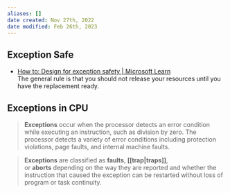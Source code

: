 ```yaml
---
aliases: []
date created: Nov 27th, 2022
date modified: Feb 26th, 2023
---
```


## Exception Safe
- [How to: Design for exception safety | Microsoft Learn](https://learn.microsoft.com/en-us/cpp/cpp/how-to-design-for-exception-safety?view=msvc-170)  
The general rule is that you should not release your resources until you have the replacement ready.

## Exceptions in CPU
> **Exceptions** occur when the processor detects an error condition while executing an instruction, such as division by zero. The processor detects a variety of error conditions including protection violations, page faults, and internal machine faults.

> **Exceptions** are classified as **faults**, **[[trap|traps]]**, or **aborts** depending on the way they are reported and whether the instruction that caused the exception can be restarted without loss of program or task continuity.

